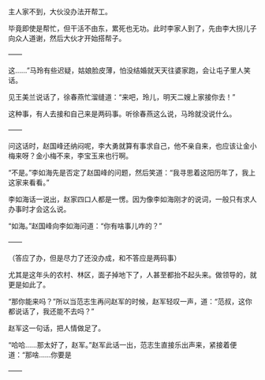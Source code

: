 主人家不到，大伙没办法开帮工。

毕竟即使是帮忙，但干活不由东，累死也无功。此时李家人到了，先由李大拐儿子向众人道谢，然后大伙才开始搭帮子。

——

这……”马玲有些迟疑，姑娘脸皮薄，怕没结婚就天天往婆家跑，会让屯子里人笑话。

见王美兰说话了，徐春燕忙溜缝道：“来吧，玲儿，明天二嫂上家接你去！”

这种事，有人去接和自己来是两码事。听徐春燕这么说，马玲就没说什么。

——

问这话时，赵国峰还纳闷呢，李大勇就算有事求自己，他不亲自来，也应该让金小梅来呀？金小梅不来，李宝玉来也行啊。

“不是。”李如海先是否定了赵国峰的问题，然后笑道：“我寻思着这阳历年了，我上这家来看看。”

李如海话一说出，赵家四口人都是一愣。因为像李如海刚才的说词，一般只有求人办事时才会这么说。

“如海。”赵国峰向李如海问道：“你有啥事儿咋的？”

——

（答应了办，但是尽力了还没办成，和不答应是两码事）

尤其是这年头的农村、林区，面子掉地下了，人甚至都抬不起头来。做领导的，就更是如此了。

“那你能来吗？”所以当范志生再问赵军的时候，赵军轻叹一声，道：“范叔，这你都说话了，我还能不去吗？”

赵军这一句话，把人情做足了。

“哈哈……那太好了，赵军。”赵军此话一出，范志生直接乐出声来，紧接着便道：“那啥……你要是

——

